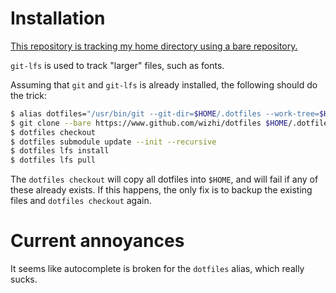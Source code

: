 # Installation

[This repository is tracking my home directory using a bare repository.][tracking]

`git-lfs` is used to track "larger" files, such as fonts.

Assuming that `git` and `git-lfs` is already installed, the following should do the trick:

```bash
$ alias dotfiles="/usr/bin/git --git-dir=$HOME/.dotfiles --work-tree=$HOME" 
$ git clone --bare https://www.github.com/wizhi/dotfiles $HOME/.dotfiles
$ dotfiles checkout
$ dotfiles submodule update --init --recursive
$ dotfiles lfs install
$ dotfiles lfs pull
```

The `dotfiles checkout` will copy all dotfiles into `$HOME`, and will fail if any of these already exists.
If this happens, the only fix is to backup the existing files and `dotfiles checkout` again.

# Current annoyances

It seems like autocomplete is broken for the `dotfiles` alias, which really sucks.

[tracking]: https://harfangk.github.io/2016/09/18/manage-dotfiles-with-a-git-bare-repository.html
